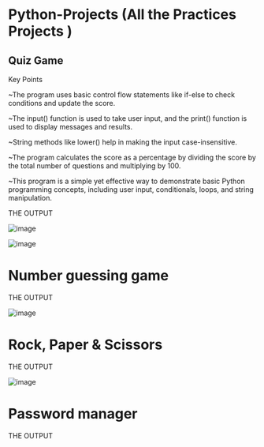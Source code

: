 # Python-Projects (All the Practices Projects )


## Quiz Game


Key Points


~The program uses basic control flow statements like if-else to check conditions and update the score.


~The input() function is used to take user input, and the print() function is used to display messages and results.


~String methods like lower() help in making the input case-insensitive.


~The program calculates the score as a percentage by dividing the score by the total number of questions and multiplying by 100.



~This program is a simple yet effective way to demonstrate basic Python programming concepts, including user input, conditionals, loops, and string manipulation.

THE OUTPUT 

![image](https://github.com/user-attachments/assets/1630b90e-f3a9-4e51-8314-6853bd8133e0)

![image](https://github.com/user-attachments/assets/3ae0c84d-e080-4522-abaa-23cf78eb78e7)




# Number guessing game


THE OUTPUT 

![image](https://github.com/user-attachments/assets/1842291d-5728-4391-ac57-542113e48f0f)







# Rock, Paper & Scissors

THE OUTPUT 

![image](https://github.com/user-attachments/assets/99abc195-90ed-4d5a-9de5-808c94320a05)



# Password manager

THE OUTPUT








